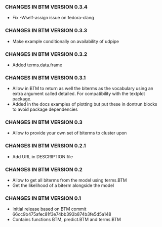 ### CHANGES IN BTM VERSION 0.3.4

- Fix -Wself-assign issue on fedora-clang

### CHANGES IN BTM VERSION 0.3.3

- Make example conditionally on availability of udpipe

### CHANGES IN BTM VERSION 0.3.2

- Added terms.data.frame

### CHANGES IN BTM VERSION 0.3.1

- Allow in BTM to return as well the biterms as the vocabulary using an extra argument called detailed. For compatibility with the textplot package.
- Added in the docs examples of plotting but put these in dontrun blocks to avoid package dependencies

### CHANGES IN BTM VERSION 0.3

- Allow to provide your own set of biterms to cluster upon

### CHANGES IN BTM VERSION 0.2.1

- Add URL in DESCRIPTION file

### CHANGES IN BTM VERSION 0.2

- Allow to get all biterms from the model using terms.BTM
- Get the likelihood of a biterm alongside the model

### CHANGES IN BTM VERSION 0.1

- Initial release based on BTM commit 66cc9b475afec81f3e74bb393b874b3fe5d5a148
- Contains functions BTM, predict.BTM and terms.BTM

